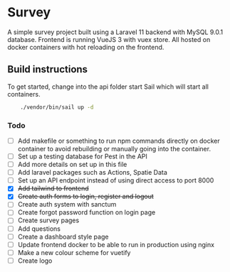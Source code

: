 # Survey

A simple survey project built using a Laravel 11 backend with MySQL 9.0.1 database.
Frontend is running VueJS 3 with vuex store. All hosted on docker containers with hot reloading on the frontend.

## Build instructions

To get started, change into the api folder start Sail which will start all containers.  

```Bash
    ./vendor/bin/sail up -d
```

### Todo

- [ ] Add makefile or something to run npm commands directly on docker container to avoid rebuilding or manually going into the container.
- [ ] Set up a testing database for Pest in the API
- [ ] Add more details on set up in this file
- [ ] Add laravel packages such as Actions, Spatie Data
- [ ] Set up an API endpoint instead of using direct access to port 8000
- [x] ~~Add tailwind to frontend~~
- [x] ~~Create auth forms to login, register and logout~~
- [ ] Create auth system with sanctum
- [ ] Create forgot password function on login page
- [ ] Create survey pages
- [ ] Add questions
- [ ] Create a dashboard style page
- [ ] Update frontend docker to be able to run in production using nginx
- [ ] Make a new colour scheme for vuetify
- [ ] Create logo